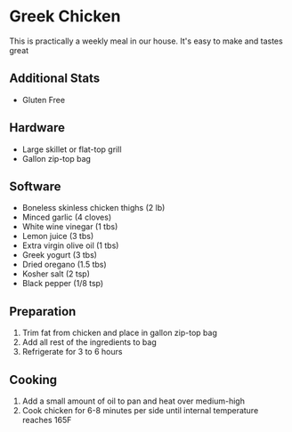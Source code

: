 # Greek Chicken

This is practically a weekly meal in our house.  It's easy to make and tastes great

## Additional Stats

* Gluten Free

## Hardware

* Large skillet or flat-top grill
* Gallon zip-top bag

## Software

* Boneless skinless chicken thighs (2 lb)
* Minced garlic (4 cloves)
* White wine vinegar (1 tbs)
* Lemon juice (3 tbs)
* Extra virgin olive oil (1 tbs)
* Greek yogurt (3 tbs)
* Dried oregano (1.5 tbs)
* Kosher salt (2 tsp)
* Black pepper (1/8 tsp)

## Preparation

1. Trim fat from chicken and place in gallon zip-top bag
2. Add all rest of the ingredients to bag
3. Refrigerate for 3 to 6 hours

## Cooking

1. Add a small amount of oil to pan and heat over medium-high
2. Cook chicken for 6-8 minutes per side until internal temperature reaches 165F